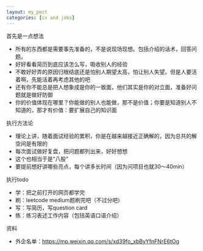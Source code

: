 ```yaml
---
layout: my_post
categories: [cv and jobs]
---
```


首先是一点想法
* 所有的东西都是需要事先准备的，不是说现场现想。包括介绍的话术，回答问题。
* 好好看看简历到底应该怎么写，吸收别人的经验
* 不敢好好弄的原因归根结底还是怕别人期望太高，怕让别人失望。但是人要活着啊，先能活着再考虑其他的吧
* 还有你不能总是把人想象成是你的一致面，他们其实是你的对立面，准备好问题就是做好防御
* 你的价值体现在哪里？你能做的别人也能做，那不是价值；你要是知道别人不知道的，那才有价值：要扩展自己的知识面

执行方法论
* 理论上讲，随着面试经验的累积，你是在越来越接近正确解的，因为总共的解空间是有限的
* 每次面试做好复盘，把问题都列出来，好好想想
* 这个也相当于是“八股”
* 要提前想好讲哪些亮点，每个讲多长时间（因为问项目也就30～40min）

执行todo
* 学：把之前打开的网页都学完
* 刷：leetcode medium题刷完吧（不过分吧）
* 写：写简历，写question card
* 练：练习表述工作内容（包括英语口语介绍）

资料
* 外企名单：https://mp.weixin.qq.com/s/xd39fo_xbByYfnFNrE6tOg

